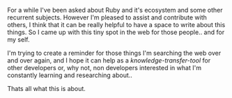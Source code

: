 For a while I've been asked about Ruby and it's ecosystem and some other recurrent subjects. However I'm pleased to assist and contribute with others, I think that it can be really helpful to have a space to write about this things. So I came up with this tiny spot in the web for those people.. and for my self. 

I'm trying to create a reminder for those things I'm searching the web over and over again, and I hope it can help as a *knowledge-transfer-tool* for other developers or, why not, non developers interested in what I'm constantly learning and researching about..

Thats all what this is about.